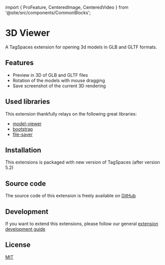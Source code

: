 import { ProFeature, CenteredImage, CenteredVideo } from '@site/src/components/CommonBlocks';

# 3D Viewer

A TagSpaces extension for opening 3d models in GLB and GLTF formats.

## Features

- Preview in 3D of GLB and GLTF files
- Rotation of the models with mouse dragging
- Save screenshot of the current 3D rendering

<CenteredVideo
    caption="The 3D viewer showing 'Ordinary Behavior 2 - Television' (https://skfb.ly/oBEsP) by gozdemrl is licensed under Creative Commons Attribution (http://creativecommons.org/licenses/by/4.0/)."
    src="/media/extensions/3d-viewer.mp4"
    posterUrl="/media/extensions/3d-viewer.jpg"
    maxWidth="90%"
    autoPlay
    showCaption
  />

<!-- ![Screenshot of the 3d viewer](/media/extensions/3d-viewer.jpg) -->

## Used libraries

This extension thankfully relays on the following great libraries:

- [model-viewer](https://modelviewer.dev/)
- [bootstrap](https://getbootstrap.com/)
- [file-saver](https://github.com/eligrey/FileSaver.js/)

## Installation

This extensions is packaged with new version of TagSpaces (after version 5.2)

## Source code

The source code of this extension is freely available on [GitHub](https://github.com/tagspaces/tagspaces-extensions/tree/main/3d-viewer)

## Development

If you want to extend this extensions, please follow our general [extension development guide](/dev/extension-development-guide)

## License

[MIT](https://github.com/tagspaces/tagspaces-extensions/blob/main/3d-viewer/LICENSE.txt)
